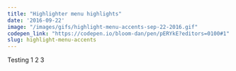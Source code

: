 ```yaml
---
title: "Highlighter menu highlights"
date: '2016-09-22'
image: "/images/gifs/highlight-menu-accents-sep-22-2016.gif"
codepen_link: "https://codepen.io/bloom-dan/pen/pERYkE?editors=0100#1"
slug: highlight-menu-accents
---
```


Testing 1 2 3
